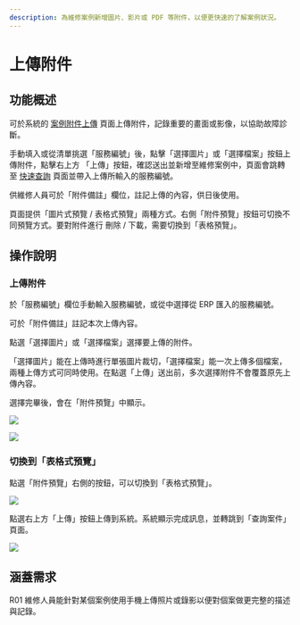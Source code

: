```yaml
---
description: 為維修案例新增圖片、影片或 PDF 等附件，以便更快速的了解案例狀況。
---
```


# 上傳附件

## 功能概述 <a href="#description" id="description"></a>

可於系統的 [案例附件上傳](https://gd8ce92aab9af75-ares.adb.ap-singapore-1.oraclecloudapps.com/ords/r/ares/machinery-service-management-system104/%E6%A1%88%E4%BE%8B%E9%99%84%E4%BB%B6%E4%B8%8A%E5%82%B3-main) 頁面上傳附件，記錄重要的畫面或影像，以協助故障診斷。

手動填入或從清單挑選「服務編號」後，點擊「選擇圖片」或「選擇檔案」按鈕上傳附件，點擊右上方 「上傳」按鈕，確認送出並新增至維修案例中，頁面會跳轉至 [快速查詢](https://machinery-service-management.gitbook.io/index/service-manage/query-find#kuai-su-cha-xun) 頁面並帶入上傳所輸入的服務編號。

供維修人員可於「附件備註」欄位，註記上傳的內容，供日後使用。

頁面提供「圖片式預覽 / 表格式預覽」兩種方式。右側「附件預覽」按鈕可切換不同預覽方式。要對附件進行 刪除 / 下載，需要切換到「表格預覽」。

## 操作說明 <a href="#instructions" id="instructions"></a>

### 上傳附件 <a href="#upload" id="upload"></a>

於「服務編號」欄位手動輸入服務編號，或從中選擇從 ERP 匯入的服務編號。

可於「附件備註」註記本次上傳內容。

點選「選擇圖片」或「選擇檔案」選擇要上傳的附件。

「選擇圖片」能在上傳時進行單張圖片裁切，「選擇檔案」能一次上傳多個檔案，兩種上傳方式可同時使用。在點選「上傳」送出前，多次選擇附件不會覆蓋原先上傳內容。

選擇完畢後，會在「附件預覽」中顯示。

![](../.gitbook/assets/Upload-IOS-1.png)

![](../.gitbook/assets/Upload-IOS-2.png)

### 切換到「表格式預覽」 <a href="#preview-mode" id="preview-mode"></a>

點選「附件預覽」右側的按鈕，可以切換到「表格式預覽」。

![](../.gitbook/assets/Upload-IOS-3.png)

點選右上方「上傳」按鈕上傳到系統。系統顯示完成訊息，並轉跳到「查詢案件」頁面。

![](../.gitbook/assets/Upload-IOS-4.png)

## 涵蓋需求 <a href="#cover-requirements" id="cover-requirements"></a>

R01 維修人員能針對某個案例使用手機上傳照片或錄影以便對個案做更完整的描述與記錄。
